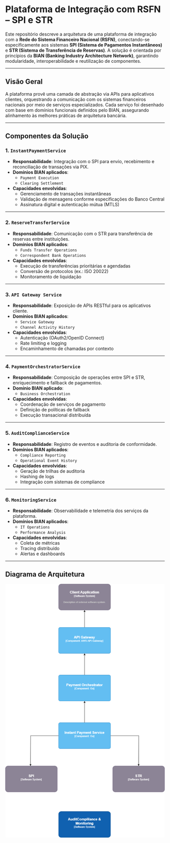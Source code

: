 # Plataforma de Integração com RSFN – SPI e STR

Este repositório descreve a arquitetura de uma plataforma de integração com a **Rede do Sistema Financeiro Nacional (RSFN)**, conectando-se especificamente aos sistemas **SPI (Sistema de Pagamentos Instantâneos)** e **STR (Sistema de Transferência de Reservas)**. A solução é orientada por princípios da **BIAN (Banking Industry Architecture Network)**, garantindo modularidade, interoperabilidade e reutilização de componentes.

---

## Visão Geral

A plataforma provê uma camada de abstração via APIs para aplicativos clientes, orquestrando a comunicação com os sistemas financeiros nacionais por meio de serviços especializados. Cada serviço foi desenhado com base em domínios funcionais definidos pelo BIAN, assegurando alinhamento às melhores práticas de arquitetura bancária.

---

## Componentes da Solução

### 1. `InstantPaymentService`

- **Responsabilidade**: Integração com o SPI para envio, recebimento e reconciliação de transações via PIX.
- **Domínios BIAN aplicados**:
  - `Payment Execution`
  - `Clearing Settlement`
- **Capacidades envolvidas**:
  - Gerenciamento de transações instantâneas
  - Validação de mensagens conforme especificações do Banco Central
  - Assinatura digital e autenticação mútua (MTLS)

---

### 2. `ReserveTransferService`

- **Responsabilidade**: Comunicação com o STR para transferência de reservas entre instituições.
- **Domínios BIAN aplicados**:
  - `Funds Transfer Operations`
  - `Correspondent Bank Operations`
- **Capacidades envolvidas**:
  - Execução de transferências prioritárias e agendadas
  - Conversão de protocolos (ex.: ISO 20022)
  - Monitoramento de liquidação

---

### 3. `API Gateway Service`

- **Responsabilidade**: Exposição de APIs RESTful para os aplicativos cliente.
- **Domínios BIAN aplicados**:
  - `Service Gateway`
  - `Channel Activity History`
- **Capacidades envolvidas**:
  - Autenticação (OAuth2/OpenID Connect)
  - Rate limiting e logging
  - Encaminhamento de chamadas por contexto

---

### 4. `PaymentOrchestratorService`

- **Responsabilidade**: Composição de operações entre SPI e STR, enriquecimento e fallback de pagamentos.
- **Domínio BIAN aplicado**:
  - `Business Orchestration`
- **Capacidades envolvidas**:
  - Coordenação de serviços de pagamento
  - Definição de políticas de fallback
  - Execução transacional distribuída

---

### 5. `AuditComplianceService`

- **Responsabilidade**: Registro de eventos e auditoria de conformidade.
- **Domínios BIAN aplicados**:
  - `Compliance Reporting`
  - `Operational Event History`
- **Capacidades envolvidas**:
  - Geração de trilhas de auditoria
  - Hashing de logs
  - Integração com sistemas de compliance

---

### 6. `MonitoringService`

- **Responsabilidade**: Observabilidade e telemetria dos serviços da plataforma.
- **Domínios BIAN aplicados**:
  - `IT Operations`
  - `Performance Analysis`
- **Capacidades envolvidas**:
  - Coleta de métricas
  - Tracing distribuído
  - Alertas e dashboards

---

## Diagrama de Arquitetura
<img src="assets/high_level_diagram.png" alt="HLD">


